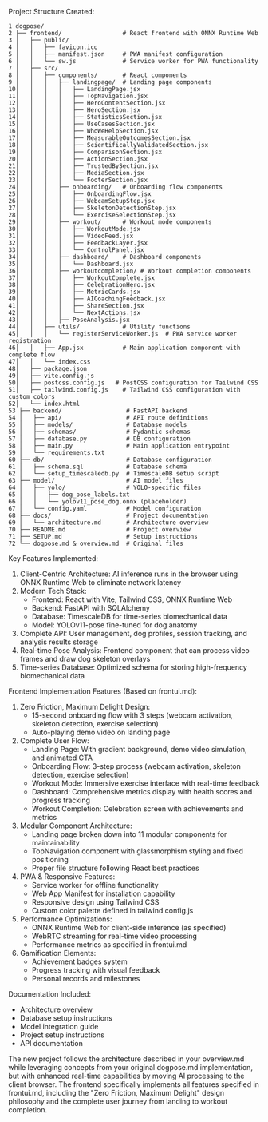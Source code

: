 Project Structure Created:

    1 dogpose/
    2 ├── frontend/                 # React frontend with ONNX Runtime Web
    3 │   ├── public/
    4 │   │   ├── favicon.ico
    5 │   │   ├── manifest.json     # PWA manifest configuration
    6 │   │   └── sw.js             # Service worker for PWA functionality
    7 │   ├── src/
    8 │   │   ├── components/       # React components
    9 │   │   │   ├── landingpage/  # Landing page components
    10│   │   │   │   ├── LandingPage.jsx
    11│   │   │   │   ├── TopNavigation.jsx
    12│   │   │   │   ├── HeroContentSection.jsx
    13│   │   │   │   ├── HeroSection.jsx
    14│   │   │   │   ├── StatisticsSection.jsx
    15│   │   │   │   ├── UseCasesSection.jsx
    16│   │   │   │   ├── WhoWeHelpSection.jsx
    17│   │   │   │   ├── MeasurableOutcomesSection.jsx
    18│   │   │   │   ├── ScientificallyValidatedSection.jsx
    19│   │   │   │   ├── ComparisonSection.jsx
    20│   │   │   │   ├── ActionSection.jsx
    21│   │   │   │   ├── TrustedBySection.jsx
    22│   │   │   │   ├── MediaSection.jsx
    23│   │   │   │   └── FooterSection.jsx
    24│   │   │   ├── onboarding/   # Onboarding flow components
    25│   │   │   │   ├── OnboardingFlow.jsx
    26│   │   │   │   ├── WebcamSetupStep.jsx
    27│   │   │   │   ├── SkeletonDetectionStep.jsx
    28│   │   │   │   └── ExerciseSelectionStep.jsx
    29│   │   │   ├── workout/      # Workout mode components
    30│   │   │   │   ├── WorkoutMode.jsx
    31│   │   │   │   ├── VideoFeed.jsx
    32│   │   │   │   ├── FeedbackLayer.jsx
    33│   │   │   │   └── ControlPanel.jsx
    34│   │   │   ├── dashboard/    # Dashboard components
    35│   │   │   │   └── Dashboard.jsx
    36│   │   │   ├── workoutcompletion/ # Workout completion components
    37│   │   │   │   ├── WorkoutComplete.jsx
    38│   │   │   │   ├── CelebrationHero.jsx
    39│   │   │   │   ├── MetricCards.jsx
    40│   │   │   │   ├── AICoachingFeedback.jsx
    41│   │   │   │   ├── ShareSection.jsx
    42│   │   │   │   └── NextActions.jsx
    43│   │   │   ├── PoseAnalysis.jsx
    44│   │   ├── utils/            # Utility functions
    45│   │   │   └── registerServiceWorker.js  # PWA service worker registration
    46│   │   ├── App.jsx           # Main application component with complete flow
    47│   │   └── index.css
    48│   ├── package.json
    49│   ├── vite.config.js
    50│   ├── postcss.config.js   # PostCSS configuration for Tailwind CSS
    51│   ├── tailwind.config.js    # Tailwind CSS configuration with custom colors
    52│   └── index.html
    53 ├── backend/                  # FastAPI backend
    54 │   ├── api/                  # API route definitions
    55 │   ├── models/               # Database models
    56 │   ├── schemas/              # Pydantic schemas
    57 │   ├── database.py           # DB configuration
    58 │   ├── main.py               # Main application entrypoint
    59 │   └── requirements.txt
    60 ├── db/                       # Database configuration
    61 │   ├── schema.sql            # Database schema
    62 │   └── setup_timescaledb.py  # TimescaleDB setup script
    63 ├── model/                    # AI model files
    64 │   ├── yolo/                 # YOLO-specific files
    65 │   │   ├── dog_pose_labels.txt
    66 │   │   └── yolov11_pose_dog.onnx (placeholder)
    67 │   └── config.yaml           # Model configuration
    68 ├── docs/                     # Project documentation
    69 │   └── architecture.md       # Architecture overview
    70 ├── README.md                 # Project overview
    71 ├── SETUP.md                  # Setup instructions
    72 └── dogpose.md & overview.md  # Original files

Key Features Implemented:
 1. Client-Centric Architecture: AI inference runs in the browser using ONNX
    Runtime Web to eliminate network latency
 2. Modern Tech Stack:
    - Frontend: React with Vite, Tailwind CSS, ONNX Runtime Web
    - Backend: FastAPI with SQLAlchemy
    - Database: TimescaleDB for time-series biomechanical data
    - Model: YOLOv11-pose fine-tuned for dog anatomy
 3. Complete API: User management, dog profiles, session tracking, and analysis
    results storage
 4. Real-time Pose Analysis: Frontend component that can process video frames
    and draw dog skeleton overlays
 5. Time-series Database: Optimized schema for storing high-frequency
    biomechanical data

Frontend Implementation Features (Based on frontui.md):
 1. Zero Friction, Maximum Delight Design:
    - 15-second onboarding flow with 3 steps (webcam activation, skeleton detection, exercise selection)
    - Auto-playing demo video on landing page
 2. Complete User Flow:
    - Landing Page: With gradient background, demo video simulation, and animated CTA
    - Onboarding Flow: 3-step process (webcam activation, skeleton detection, exercise selection)
    - Workout Mode: Immersive exercise interface with real-time feedback
    - Dashboard: Comprehensive metrics display with health scores and progress tracking
    - Workout Completion: Celebration screen with achievements and metrics
 3. Modular Component Architecture:
    - Landing page broken down into 11 modular components for maintainability
    - TopNavigation component with glassmorphism styling and fixed positioning
    - Proper file structure following React best practices
 4. PWA & Responsive Features:
    - Service worker for offline functionality
    - Web App Manifest for installation capability
    - Responsive design using Tailwind CSS
    - Custom color palette defined in tailwind.config.js
 5. Performance Optimizations:
    - ONNX Runtime Web for client-side inference (as specified)
    - WebRTC streaming for real-time video processing
    - Performance metrics as specified in frontui.md
 6. Gamification Elements:
    - Achievement badges system
    - Progress tracking with visual feedback
    - Personal records and milestones

Documentation Included:
 - Architecture overview
 - Database setup instructions
 - Model integration guide
 - Project setup instructions
 - API documentation

The new project follows the architecture described in your overview.md while
leveraging concepts from your original dogpose.md implementation, but with
enhanced real-time capabilities by moving AI processing to the client
browser. The frontend specifically implements all features specified in
frontui.md, including the "Zero Friction, Maximum Delight" design philosophy
and the complete user journey from landing to workout completion.